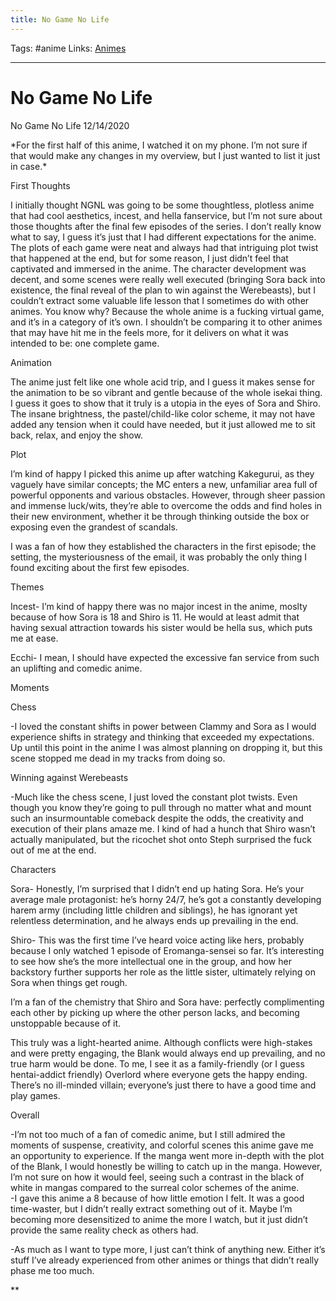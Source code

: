 ```yaml
---
title: No Game No Life
---
```

Tags: #anime
Links: [Animes](out/animes.md)
___
# No Game No Life

No Game No Life 12/14/2020

  

\*For the first half of this anime, I watched it on my phone. I’m not sure if that would make any changes in my overview, but I just wanted to list it just in case.\*

  

First Thoughts

I initially thought NGNL was going to be some thoughtless, plotless anime that had cool aesthetics, incest, and hella fanservice, but I’m not sure about those thoughts after the final few episodes of the series. I don’t really know what to say, I guess it’s just that I had different expectations for the anime. The plots of each game were neat and always had that intriguing plot twist that happened at the end, but for some reason, I just didn’t feel that captivated and immersed in the anime. The character development was decent, and some scenes were really well executed (bringing Sora back into existence, the final reveal of the plan to win against the Werebeasts), but I couldn’t extract some valuable life lesson that I sometimes do with other animes. You know why? Because the whole anime is a fucking virtual game, and it’s in a category of it’s own. I shouldn’t be comparing it to other animes that may have hit me in the feels more, for it delivers on what it was intended to be: one complete game.

  

Animation

The anime just felt like one whole acid trip, and I guess it makes sense for the animation to be so vibrant and gentle because of the whole isekai thing. I guess it goes to show that it truly is a utopia in the eyes of Sora and Shiro. The insane brightness, the pastel/child-like color scheme, it may not have added any tension when it could have needed, but it just allowed me to sit back, relax, and enjoy the show.

  
  

Plot

I’m kind of happy I picked this anime up after watching Kakegurui, as they vaguely have similar concepts; the MC enters a new, unfamiliar area full of powerful opponents and various obstacles. However, through sheer passion and immense luck/wits, they’re able to overcome the odds and find holes in their new environment, whether it be through thinking outside the box or exposing even the grandest of scandals.

I was a fan of how they established the characters in the first episode; the setting, the mysteriousness of the email, it was probably the only thing I found exciting about the first few episodes.

  

Themes

Incest- I’m kind of happy there was no major incest in the anime, moslty because of how Sora is 18 and Shiro is 11. He would at least admit that having sexual attraction towards his sister would be hella sus, which puts me at ease.

  

Ecchi- I mean, I should have expected the excessive fan service from such an uplifting and comedic anime. 

  
  
  
  

Moments

Chess

\-I loved the constant shifts in power between Clammy and Sora as I would experience shifts in strategy and thinking that exceeded my expectations. Up until this point in the anime I was almost planning on dropping it, but this scene stopped me dead in my tracks from doing so.

Winning against Werebeasts

\-Much like the chess scene, I just loved the constant plot twists. Even though you know they’re going to pull through no matter what and mount such an insurmountable comeback despite the odds, the creativity and execution of their plans amaze me. I kind of had a hunch that Shiro wasn’t actually manipulated, but the ricochet shot onto Steph surprised the fuck out of me at the end. 

  
  

Characters

Sora- Honestly, I’m surprised that I didn’t end up hating Sora. He’s your average male protagonist: he’s horny 24/7, he’s got a constantly developing harem army (including little children and siblings), he has ignorant yet relentless determination, and he always ends up prevailing in the end.

  

Shiro- This was the first time I’ve heard voice acting like hers, probably because I only watched 1 episode of Eromanga-sensei so far. It’s interesting to see how she’s the more intellectual one in the group, and how her backstory further supports her role as the little sister, ultimately relying on Sora when things get rough. 

  

I’m a fan of the chemistry that Shiro and Sora have: perfectly complimenting each other by picking up where the other person lacks, and becoming unstoppable because of it. 

  

This truly was a light-hearted anime. Although conflicts were high-stakes and were pretty engaging, the Blank would always end up prevailing, and no true harm would be done. To me, I see it as a family-friendly (or I guess hentai-addict friendly) Overlord where everyone gets the happy ending. There’s no ill-minded villain; everyone’s just there to have a good time and play games. 

  

Overall

\-I’m not too much of a fan of comedic anime, but I still admired the moments of suspense, creativity, and colorful scenes this anime gave me an opportunity to experience. If the manga went more in-depth with the plot of the Blank, I would honestly be willing to catch up in the manga. However, I’m not sure on how it would feel, seeing such a contrast in the black of white in mangas compared to the surreal color schemes of the anime.  
\-I gave this anime a 8 because of how little emotion I felt. It was a good time-waster, but I didn’t really extract something out of it. Maybe I’m becoming more desensitized to anime the more I watch, but it just didn’t provide the same reality check as others had.

\-As much as I want to type more, I just can’t think of anything new. Either it’s stuff I’ve already experienced from other animes or things that didn’t really phase me too much.

  
**